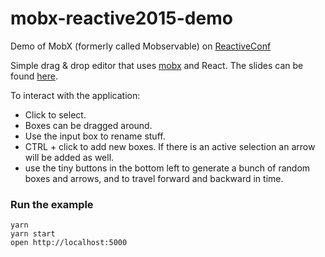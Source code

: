 # mobx-reactive2015-demo

Demo of MobX (formerly called Mobservable) on [ReactiveConf](https://www.youtube.com/watch?v=FEwLwiizlk0)

Simple drag & drop editor that uses [mobx](https://github.com/mweststrate/mobx) and React.
The slides can be found [here](https://docs.google.com/presentation/d/16hE-cxJ8C5XQVjql17krNAeYNF_9I3n3j13ho-KLWYU/edit#slide=id.p).

To interact with the application:

-   Click to select.
-   Boxes can be dragged around.
-   Use the input box to rename stuff.
-   CTRL + click to add new boxes. If there is an active selection an arrow will be added as well.
-   use the tiny buttons in the bottom left to generate a bunch of random boxes and arrows, and to travel forward and backward in time.

### Run the example

```
yarn
yarn start
open http://localhost:5000
```
